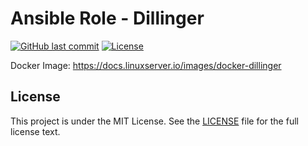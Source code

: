 # Ansible Role - Dillinger

[![GitHub last commit](https://img.shields.io/github/last-commit/ursinn/ansible-role-dillinger?logo=github&style=for-the-badge)](https://github.com/ursinn/ansible-role-dillinger/commits)
[![License](https://img.shields.io/github/license/ursinn/ansible-role-dillinger?style=for-the-badge)](https://github.com/ursinn/ansible-role-dillinger/blob/main/LICENSE)

Docker Image: https://docs.linuxserver.io/images/docker-dillinger

## License

This project is under the MIT License. See the [LICENSE](https://github.com/ursinn/ansible-role-dillinger/blob/main/LICENSE) file for the full license text.
